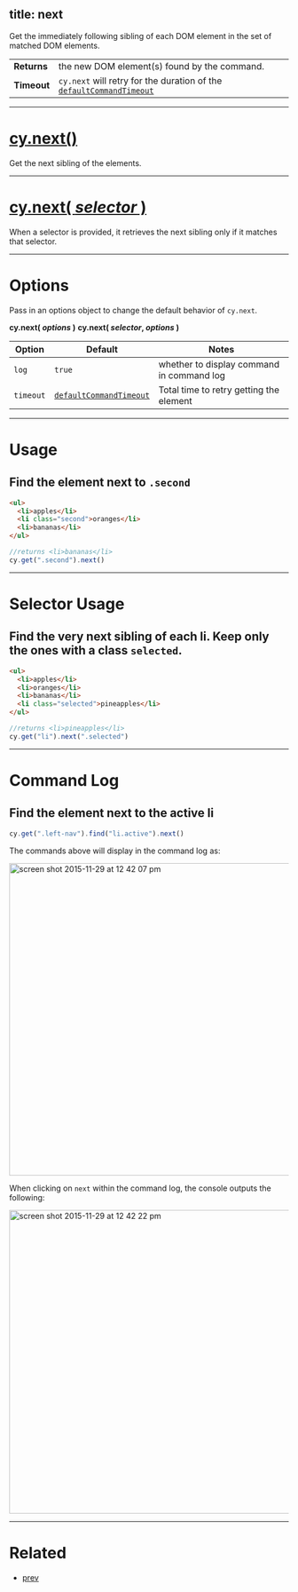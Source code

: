 title: next
---

Get the immediately following sibling of each DOM element in the set of matched DOM elements.

| | |
|--- | --- |
| **Returns** | the new DOM element(s) found by the command. |
| **Timeout** | `cy.next` will retry for the duration of the [`defaultCommandTimeout`](https://on.cypress.io/guides/configuration#section-timeouts) |

***

# [cy.next()](#section-usage)

Get the next sibling of the elements.

***

# [cy.next( *selector* )](#section-selector-usage)

When a selector is provided, it retrieves the next sibling only if it matches that selector.

***

# Options

Pass in an options object to change the default behavior of `cy.next`.

**cy.next( *options* )**
**cy.next( *selector*, *options* )**

Option | Default | Notes
--- | --- | ---
`log` | `true` | whether to display command in command log
`timeout` | [`defaultCommandTimeout`](https://on.cypress.io/guides/configuration#section-timeouts) | Total time to retry getting the element

***

# Usage

## Find the element next to `.second`

```html
<ul>
  <li>apples</li>
  <li class="second">oranges</li>
  <li>bananas</li>
</ul>
```

```javascript
//returns <li>bananas</li>
cy.get(".second").next()
```

***

# Selector Usage

## Find the very next sibling of each li. Keep only the ones with a class `selected`.

```html
<ul>
  <li>apples</li>
  <li>oranges</li>
  <li>bananas</li>
  <li class="selected">pineapples</li>
</ul>
```

```javascript
//returns <li>pineapples</li>
cy.get("li").next(".selected")
```

***

# Command Log

## Find the element next to the active li

```javascript
cy.get(".left-nav").find("li.active").next()
```

The commands above will display in the command log as:

<img width="563" alt="screen shot 2015-11-29 at 12 42 07 pm" src="https://cloud.githubusercontent.com/assets/1271364/11458857/afcfddf2-9696-11e5-9405-0cd994f70d45.png">

When clicking on `next` within the command log, the console outputs the following:

<img width="547" alt="screen shot 2015-11-29 at 12 42 22 pm" src="https://cloud.githubusercontent.com/assets/1271364/11458858/b30b0a0a-9696-11e5-99b9-d785b597287c.png">

***

# Related

- [prev](https://on.cypress.io/api/prev)